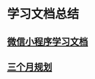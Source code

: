 # 学习文档总结


## [微信小程序学习文档](./docs/documents/weixin/README.md)
## [三个月规划](./docs/documents/plan/README.md)
